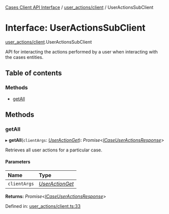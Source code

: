 [Cases Client API Interface](../cases_client_api.md) / [user_actions/client](../modules/user_actions_client.md) / UserActionsSubClient

# Interface: UserActionsSubClient

[user_actions/client](../modules/user_actions_client.md).UserActionsSubClient

API for interacting the actions performed by a user when interacting with the cases entities.

## Table of contents

### Methods

- [getAll](user_actions_client.useractionssubclient.md#getall)

## Methods

### getAll

▸ **getAll**(`clientArgs`: [*UserActionGet*](user_actions_client.useractionget.md)): *Promise*<[*ICaseUserActionsResponse*](typedoc_interfaces.icaseuseractionsresponse.md)\>

Retrieves all user actions for a particular case.

#### Parameters

| Name | Type |
| :------ | :------ |
| `clientArgs` | [*UserActionGet*](user_actions_client.useractionget.md) |

**Returns:** *Promise*<[*ICaseUserActionsResponse*](typedoc_interfaces.icaseuseractionsresponse.md)\>

Defined in: [user_actions/client.ts:33](https://github.com/jonathan-buttner/kibana/blob/085f89ff3ca/x-pack/plugins/cases/server/client/user_actions/client.ts#L33)
